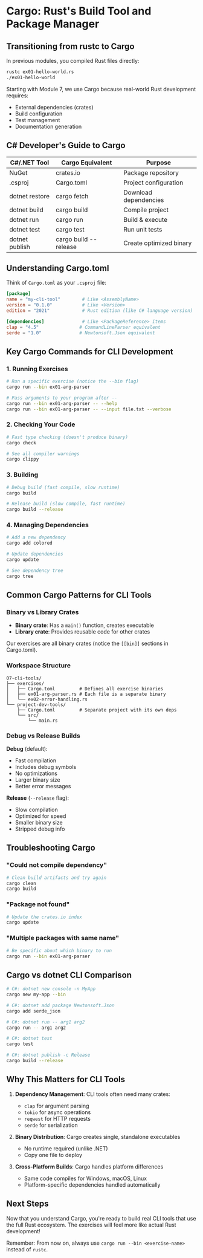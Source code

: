 # Cargo: Rust's Build Tool and Package Manager

## Transitioning from rustc to Cargo

In previous modules, you compiled Rust files directly:
```bash
rustc ex01-hello-world.rs
./ex01-hello-world
```

Starting with Module 7, we use Cargo because real-world Rust development requires:
- External dependencies (crates)
- Build configuration
- Test management
- Documentation generation

## C# Developer's Guide to Cargo

| C#/.NET Tool | Cargo Equivalent | Purpose |
|--------------|------------------|---------|
| NuGet | crates.io | Package repository |
| .csproj | Cargo.toml | Project configuration |
| dotnet restore | cargo fetch | Download dependencies |
| dotnet build | cargo build | Compile project |
| dotnet run | cargo run | Build & execute |
| dotnet test | cargo test | Run unit tests |
| dotnet publish | cargo build --release | Create optimized binary |

## Understanding Cargo.toml

Think of `Cargo.toml` as your `.csproj` file:

```toml
[package]
name = "my-cli-tool"        # Like <AssemblyName>
version = "0.1.0"           # Like <Version>
edition = "2021"            # Rust edition (like C# language version)

[dependencies]              # Like <PackageReference> items
clap = "4.5"               # CommandLineParser equivalent
serde = "1.0"              # Newtonsoft.Json equivalent
```

## Key Cargo Commands for CLI Development

### 1. Running Exercises
```bash
# Run a specific exercise (notice the --bin flag)
cargo run --bin ex01-arg-parser

# Pass arguments to your program after --
cargo run --bin ex01-arg-parser -- --help
cargo run --bin ex01-arg-parser -- --input file.txt --verbose
```

### 2. Checking Your Code
```bash
# Fast type checking (doesn't produce binary)
cargo check

# See all compiler warnings
cargo clippy
```

### 3. Building
```bash
# Debug build (fast compile, slow runtime)
cargo build

# Release build (slow compile, fast runtime)
cargo build --release
```

### 4. Managing Dependencies
```bash
# Add a new dependency
cargo add colored

# Update dependencies
cargo update

# See dependency tree
cargo tree
```

## Common Cargo Patterns for CLI Tools

### Binary vs Library Crates
- **Binary crate**: Has a `main()` function, creates executable
- **Library crate**: Provides reusable code for other crates

Our exercises are all binary crates (notice the `[[bin]]` sections in Cargo.toml).

### Workspace Structure
```
07-cli-tools/
├── exercises/
│   ├── Cargo.toml         # Defines all exercise binaries
│   ├── ex01-arg-parser.rs # Each file is a separate binary
│   └── ex02-error-handling.rs
└── project-dev-tools/
    ├── Cargo.toml         # Separate project with its own deps
    └── src/
        └── main.rs
```

### Debug vs Release Builds

**Debug** (default):
- Fast compilation
- Includes debug symbols
- No optimizations
- Larger binary size
- Better error messages

**Release** (`--release` flag):
- Slow compilation  
- Optimized for speed
- Smaller binary size
- Stripped debug info

## Troubleshooting Cargo

### "Could not compile dependency"
```bash
# Clean build artifacts and try again
cargo clean
cargo build
```

### "Package not found"
```bash
# Update the crates.io index
cargo update
```

### "Multiple packages with same name"
```bash
# Be specific about which binary to run
cargo run --bin ex01-arg-parser
```

## Cargo vs dotnet CLI Comparison

```bash
# C#: dotnet new console -n MyApp
cargo new my-app --bin

# C#: dotnet add package Newtonsoft.Json
cargo add serde_json

# C#: dotnet run -- arg1 arg2
cargo run -- arg1 arg2

# C#: dotnet test
cargo test

# C#: dotnet publish -c Release
cargo build --release
```

## Why This Matters for CLI Tools

1. **Dependency Management**: CLI tools often need many crates:
   - `clap` for argument parsing
   - `tokio` for async operations
   - `reqwest` for HTTP requests
   - `serde` for serialization

2. **Binary Distribution**: Cargo creates single, standalone executables
   - No runtime required (unlike .NET)
   - Copy one file to deploy

3. **Cross-Platform Builds**: Cargo handles platform differences
   - Same code compiles for Windows, macOS, Linux
   - Platform-specific dependencies handled automatically

## Next Steps

Now that you understand Cargo, you're ready to build real CLI tools that use the full Rust ecosystem. The exercises will feel more like actual Rust development!

Remember: From now on, always use `cargo run --bin <exercise-name>` instead of `rustc`.